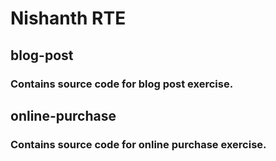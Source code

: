 # Nishanth RTE 
## blog-post
### Contains source code for blog post exercise.

## online-purchase
### Contains source code for online purchase exercise.

